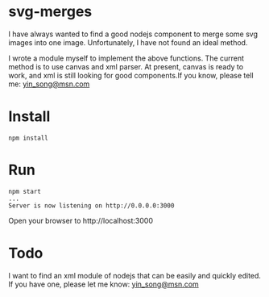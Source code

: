# svg-merges
I have always wanted to find a good nodejs component to merge some svg images into one image. Unfortunately, I have not found an ideal method.

I wrote a module myself to implement the above functions. The current method is to use canvas and xml parser. At present, canvas is ready to work, and xml is still looking for good components.If you know, please tell me: yin_song@msn.com

# Install
```
npm install
```
# Run
```
npm start
...
Server is now listening on http://0.0.0.0:3000
```
Open your browser to http://localhost:3000

#

# Todo
I want to find an xml module of nodejs that can be easily and quickly edited. If you have one, please let me know: yin_song@msn.com